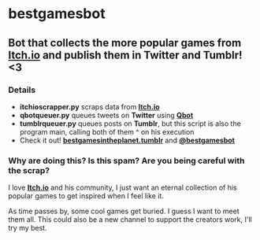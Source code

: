 # bestgamesbot

##  Bot that collects the more popular games from [Itch.io](https://itch.io/) and publish them in Twitter and Tumblr! <3

### Details

- **itchioscrapper.py** scraps data from **[Itch.io](https://itch.io/)**
- **qbotqueuer.py** queues tweets on **Twitter** using **[Qbot](https://github.com/alvivar/qbot)**
- **tumblrqueuer.py** queues posts on **Tumblr**, but this script is also the program main, calling both of them ^ on his execution
- Check it out! **[bestgamesintheplanet.tumblr](https://bestgamesintheplanet.tumblr.com/)** and **[@bestgamesbot](https://twitter.com/bestgamesbot)**

### Why are doing this? Is this spam? Are you being careful with the scrap?

I love **[Itch.io](https://itch.io/)** and his community, I just want an
eternal collection of his popular games to get inspired when I feel like it.

As time passes by, some cool games get buried. I guess I want to meet them all.
This could also be a new channel to support the creators work, I'll try my
best.
